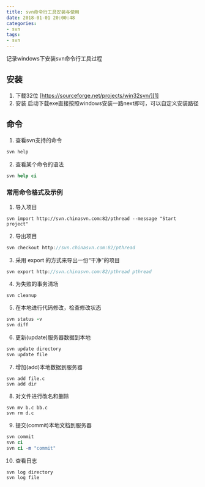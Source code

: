 ```yaml
---
title: svn命令行工具安装与使用 
date: 2018-01-01 20:00:48
categories: 
- svn
tags:
- svn
---
```


记录windows下安装svn命令行工具过程

<!-- more -->

## 安装
1. 下载32位 [https://sourceforge.net/projects/win32svn/][1]
2. 安装
启动下载exe直接按照windows安装一路next即可，可以自定义安装路径

## 命令
1. 查看svn支持的命令
``` sql
svn help
```
2. 查看某个命令的语法
``` stata
svn help ci 
```

### 常用命令格式及示例
1. 导入项目
``` puppet
svn import http://svn.chinasvn.com:82/pthread --message "Start project"
```
2. 导出项目
``` groovy
svn checkout http://svn.chinasvn.com:82/pthread
```
3. 采用 export 的方式来导出一份“干净”的项目
``` objectivec
svn export http://svn.chinasvn.com:82/pthread pthread
```
4. 为失败的事务清场
``` nginx
svn cleanup
```
5. 在本地进行代码修改，检查修改状态
``` fortran
svn status -v
svn diff
```
6. 更新(update)服务器数据到本地
``` stata
svn update directory
svn update file
```
7. 增加(add)本地数据到服务器
``` vim
svn add file.c
svn add dir
```
8. 对文件进行改名和删除
``` stylus
svn mv b.c bb.c
svn rm d.c
```

9. 提交(commit)本地文档到服务器
``` stata
svn commit
svn ci
svn ci -m "commit"
```
10. 查看日志
``` livecodeserver
svn log directory
svn log file
```







  [1]: https://sourceforge.net/projects/win32svn/
